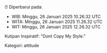 ⏰ Diperbarui pada:
- WIB: Minggu, 26 Januari 2025 10.26.32 UTC
- WITA: Minggu, 26 Januari 2025 11.26.32 UTC
- WIT: Minggu, 26 Januari 2025 12.26.32 UTC

Kutipan Inspiratif:
"Dont Copy My Style."


Kategori: attitude


